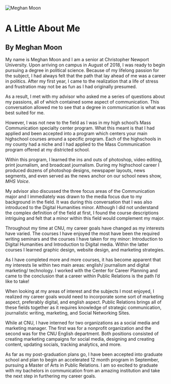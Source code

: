 ![Meghan Moon](https://MMoon2.github.io/MMoon2/images/Profile.png)

# A Little About Me

## By Meghan Moon

My name is Meghan Moon and I am a senior at Christopher Newport University. Upon arriving on campus in August of 2018, I was ready to begin pursuing a degree in political science. Because of my lifelong passion for the subject, I had always felt that the path that lay ahead of me was a career in politics. After my first year, I came to the realization that a life of stress and frustration may not be as fun as I had originally presumed. 

As a result, I met with my advisor who asked me a series of questions about my passions, all of which contained some aspect of communication. This conversation allowed me to see that a degree in communication is what was best suited for me. 

However, I was not new to the field as I was in my high school’s Mass Communication specialty center program. What this meant is that I had applied and been accepted into a program which centers your main highschool courses around a specific program. Each of the highschools in my county had a niche and I had applied to the Mass Communication program offered at my districted school. 

Within this program, I learned the ins and outs of photoshop, video editing, print journalism, and broadcast journalism. During my highschool career I produced dozens of photoshop designs, newspaper layouts, news segments, and even served as the news anchor on our school news show, _MHS Voice_. 

My advisor also discussed the three focus areas of the Communication major and I immediately was drawn to the media focus due to my background in the field. It was during this conversation that I was also introduced to the Digital Humanities minor. Although I did not understand the complex definition of the field at first, I found the course descriptions intriguing and felt that a minor within this field would complement my major.

Throughout my time at CNU, my career goals have changed as my interests have varied. The courses I have enjoyed the most have been the required writing seminars and the courses I have taken for my minor: Introduction to Digital Humanities and Introduction to Digital media. Within the latter courses I learned graphic design, website design, and marketing strategies. 

As I have completed more and more courses, it has become apparent that my interests lie within two main areas: english/ journalism and digital marketing/ technology. I worked with the Center for Career Planning and came to the conclusion that a career within Public Relations is the path I’d like to take!

When looking at my areas of interest and the subjects I most enjoyed, I realized my career goals would need to incorporate some sort of marketing aspect, preferably digital, and english aspect. Public Relations brings all of these fields together as it requires knowledge of strategic communication, journalistic writing, marketing, and Social Networking Sites. 

While at CNU, I have interned for two organizations as a social media and marketing manager. The first was for a nonprofit organization and the second was for the CNU English department. Both positions consisted of creating marketing campaigns for social media, designing and creating content, updating socials, tracking analytics, and more. 

As far as my post-graduation plans go, I have been accepted into graduate school and plan to begin an accelerated 12 month program in September, pursuing a Master of Arts in Public Relations. I am so excited to graduate with my bachelors in communication from an amazing institution and take the next step in furthering my career goals.


